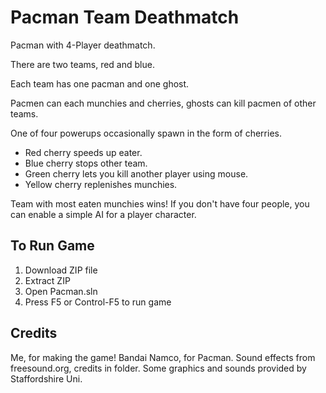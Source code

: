 # Pacman Team Deathmatch
Pacman with 4-Player deathmatch.

There are two teams, red and blue.

Each team has one pacman and one ghost.

Pacmen can each munchies and cherries, ghosts can kill pacmen of other teams.

One of four powerups occasionally spawn in the form of cherries.
- Red cherry speeds up eater.
- Blue cherry stops other team.
- Green cherry lets you kill another player using mouse.
- Yellow cherry replenishes munchies.

Team with most eaten munchies wins!
If you don't have four people, you can enable a simple AI for a player character.

## To Run Game
1. Download ZIP file
2. Extract ZIP
3. Open Pacman.sln 
4. Press F5 or Control-F5 to run game

## Credits
Me, for making the game!
Bandai Namco, for Pacman.
Sound effects from freesound.org, credits in folder.
Some graphics and sounds provided by Staffordshire Uni.
